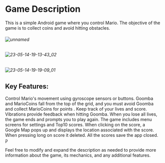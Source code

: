 # Game Description

This is a simple Android game where you control Mario. The objective of the game is to collect coins and avoid hitting obstacles.

###### ![unnamed](https://github.com/amitm144/mario/assets/87026850/5bf572c5-51f5-4f5b-a8ac-f53b841b721e)
###### ![23-05-14-19-13-43_02](https://github.com/amitm144/mario/assets/87026850/7c8344f6-10cf-49e0-bd86-a68d4454a76d)
###### ![23-05-14-19-19-09_01](https://github.com/amitm144/mario/assets/87026850/856cb8d9-5faa-4f66-b02e-9011f897f956)

## Key Features:

Control Mario's movement using gyroscope sensors or buttons.
Goomba and MarioCoins fall from the top of the grid, and you must avoid Goomba and collect MarioCoins for points .
Keep track of your lives and score.
Vibrations provide feedback when hitting Goomba.
When you lose all lives, the game ends and prompts you to play again.
The game includes menu screens for settings and Top10 scores.
When clicking on the score, a Google Map pops up and displays the location associated with the score.
When pressing long on score it deleted.
All the scores save the app closed.
ק

Feel free to modify and expand the description as needed to provide more information about the game, its mechanics, and any additional features.
